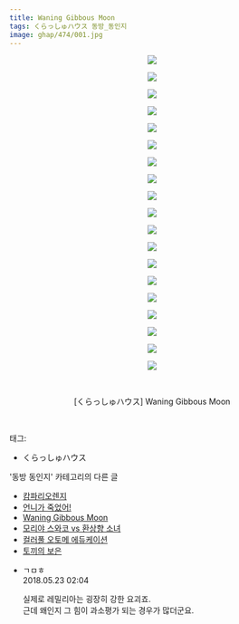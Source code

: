 ```yaml
---
title: Waning Gibbous Moon
tags: くらっしゅハウス 동방_동인지
image: ghap/474/001.jpg
---
```

<div class="article">
<p style="text-align: center; clear: none; float: none;"><img src="{{ site.nasurl }}/ghap/474/001.jpg"/></p>
<p style="text-align: center; clear: none; float: none;"><img src="{{ site.nasurl }}/ghap/474/002.jpg"/></p>
<p style="text-align: center; clear: none; float: none;"><img src="{{ site.nasurl }}/ghap/474/003.jpg"/></p>
<p style="text-align: center; clear: none; float: none;"><img src="{{ site.nasurl }}/ghap/474/004.jpg"/></p>
<p style="text-align: center; clear: none; float: none;"><img src="{{ site.nasurl }}/ghap/474/005.jpg"/></p>
<p style="text-align: center; clear: none; float: none;"><img src="{{ site.nasurl }}/ghap/474/006.jpg"/></p>
<p style="text-align: center; clear: none; float: none;"><img src="{{ site.nasurl }}/ghap/474/007.jpg"/></p>
<p style="text-align: center; clear: none; float: none;"><img src="{{ site.nasurl }}/ghap/474/008.jpg"/></p>
<p style="text-align: center; clear: none; float: none;"><img src="{{ site.nasurl }}/ghap/474/009.jpg"/></p>
<p style="text-align: center; clear: none; float: none;"><img src="{{ site.nasurl }}/ghap/474/010.jpg"/></p>
<p style="text-align: center; clear: none; float: none;"><img src="{{ site.nasurl }}/ghap/474/011.jpg"/></p>
<p style="text-align: center; clear: none; float: none;"><img src="{{ site.nasurl }}/ghap/474/012.jpg"/></p>
<p style="text-align: center; clear: none; float: none;"><img src="{{ site.nasurl }}/ghap/474/013.jpg"/></p>
<p style="text-align: center; clear: none; float: none;"><img src="{{ site.nasurl }}/ghap/474/014.jpg"/></p>
<p style="text-align: center; clear: none; float: none;"><img src="{{ site.nasurl }}/ghap/474/015.jpg"/></p>
<p style="text-align: center; clear: none; float: none;"><img src="{{ site.nasurl }}/ghap/474/016.jpg"/></p>
<p style="text-align: center; clear: none; float: none;"><img src="{{ site.nasurl }}/ghap/474/017.jpg"/></p>
<p style="text-align: center; clear: none; float: none;"><img src="{{ site.nasurl }}/ghap/474/018.jpg"/></p>
<p style="text-align: center; clear: none; float: none;"><img src="{{ site.nasurl }}/ghap/474/019.jpg"/></p>
<p style="text-align: center; clear: none; float: none;"><br/></p>
<p style="text-align: center; clear: none; float: none;">[くらっしゅハウス] Waning Gibbous Moon</p>
<p><br/></p>
</div><div class="tagTrail">
<p>태그: </p>
<ul>
<li>くらっしゅハウス</li>
</ul>
</div><div class="another">
<p>'동방 동인지' 카테고리의 다른 글</p>
<ul>
<li><a href="/2016-06-21-ghap_476">캄파리오렌지</a></li>
<li><a href="/2016-06-21-ghap_475">언니가 죽었어!</a></li>
<li><a href="/2016-06-21-ghap_474">Waning Gibbous Moon</a></li>
<li><a href="/2016-06-21-ghap_471">모리야 스와코 vs 환상향 소녀</a></li>
<li><a href="/2016-06-21-ghap_470">컬러풀 오토메 에듀케이션</a></li>
<li><a href="/2016-06-21-ghap_469">토끼의 보은</a></li>
</ul>
</div><div class="cb_module cb_fluid">
<div class="cb_wrt cb_profile">
<div class="comment">
<ul>
<li class="cb_thumb_off" id="comment15260279">
<div class="cb_comment_area">
<div class="cb_info_area">
<div class="cb_section">
<span class="cb_nick_name">ㄱㅁㅎ</span>
</div>
<div class="cb_section">
<span class="cb_date">2018.05.23 02:04 </span>
</div>
</div>
<div class="cb_dsc_comment">
<p class="cb_dsc">
											실제로 레밀리아는 굉장히 강한 요괴죠.<br/>
근데 왜인지 그 힘이 과소평가 되는 경우가 많더군요.
										</p>
</div>
</div></li>
</ul>
</div>
</div><!-- commentList close -->
</div>